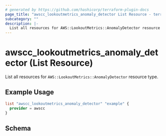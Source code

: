 ```yaml
---
# generated by https://github.com/hashicorp/terraform-plugin-docs
page_title: "awscc_lookoutmetrics_anomaly_detector List Resource - terraform-provider-awscc"
subcategory: ""
description: |-
  List all resources for AWS::LookoutMetrics::AnomalyDetector resource type.
---
```


# awscc_lookoutmetrics_anomaly_detector (List Resource)

List all resources for `AWS::LookoutMetrics::AnomalyDetector` resource type.

## Example Usage

```terraform
list "awscc_lookoutmetrics_anomaly_detector" "example" {
  provider = awscc
}
```

<!-- schema generated by tfplugindocs -->
## Schema
